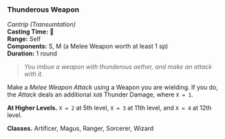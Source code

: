 ### Thunderous Weapon
*Cantrip (Transumtation)*  
**Casting Time:** 🔷  
**Range:** Self  
**Components:** S, M (a Melee Weapon worth at least 1 sp)  
**Duration:** 1 round  

> *You imbue a weapon with thunderous aether, and make an attack with it.*

Make a *Melee Weapon Attack* using a Weapon you are wielding. If you do, the *Attack* deals an additional `Xd8` Thunder Damage, where `X = 1`.

**At Higher Levels.** `X = 2` at 5th level, `X = 3` at 11th level, and `X = 4` at 12th level.

**Classes.** Artificer, Magus, Ranger, Sorcerer, Wizard
